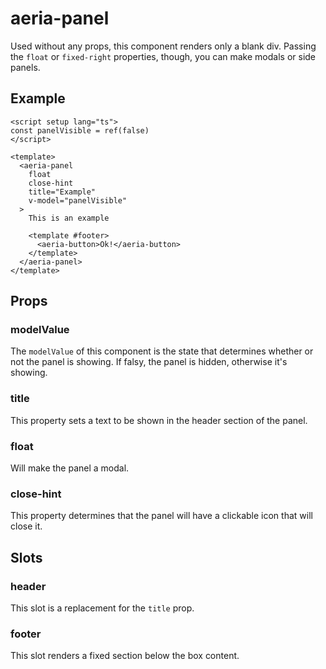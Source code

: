 # aeria-panel

Used without any props, this component renders only a blank div. Passing the `float` or `fixed-right` properties, though, you can make modals or side panels.

## Example

```vue
<script setup lang="ts">
const panelVisible = ref(false)
</script>

<template>
  <aeria-panel
    float
    close-hint
    title="Example"
    v-model="panelVisible"
  >
    This is an example

    <template #footer>
      <aeria-button>Ok!</aeria-button>
    </template>
  </aeria-panel>
</template>
```

## Props

### modelValue <Badge type="tip" text="any" />

The `modelValue` of this component is the state that determines whether or not
the panel is showing. If falsy, the panel is hidden, otherwise it's showing.

### title <Badge type="tip" text="string" />

This property sets a text to be shown in the header section of the panel.

### float <Badge type="tip" text="boolean" />

Will make the panel a modal.

### close-hint <Badge type="tip" text="boolean" />

This property determines that the panel will have a clickable icon that will close it.

## Slots

### header

This slot is a replacement for the `title` prop.

### footer

This slot renders a fixed section below the box content.
